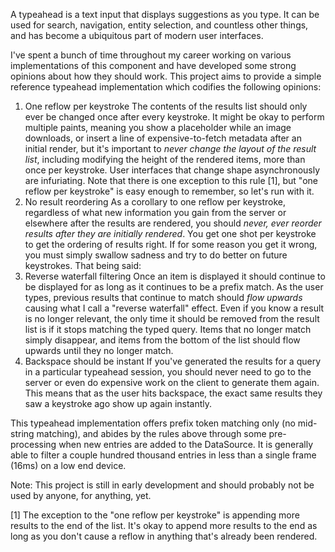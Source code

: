 A typeahead is a text input that displays suggestions as you type. It can be used for search, navigation, entity selection, and countless other things, and has become a ubiquitous part of modern user interfaces.

I've spent a bunch of time throughout my career working on various implementations of this component and have developed some strong opinions about how they should work. This project aims to provide a simple reference typeahead implementation which codifies the following opinions:

1. One reflow per keystroke
   The contents of the results list should only ever be changed once after every keystroke. It might be okay to perform multiple paints, meaning you show a placeholder while an image downloads, or insert a line of expensive-to-fetch metadata after an initial render, but it's important to _never change the layout of the result list_, including modifying the height of the rendered items, more than once per keystroke. User interfaces that change shape asynchronously are infuriating. Note that there is one exception to this rule [1], but "one reflow per keystroke" is easy enough to remember, so let's run with it.
2. No result reordering
   As a corollary to one reflow per keystroke, regardless of what new information you gain from the server or elsewhere after the results are rendered, you should _never, ever reorder results after they are initially rendered_. You get one shot per keystroke to get the ordering of results right. If for some reason you get it wrong, you must simply swallow sadness and try to do better on future keystrokes. That being said:
3. Reverse waterfall filtering
   Once an item is displayed it should continue to be displayed for as long as it continues to be a prefix match. As the user types, previous results that continue to match should _flow upwards_ causing what I call a "reverse waterfall" effect. Even if you know a result is no longer relevant, the only time it should be removed from the result list is if it stops matching the typed query. Items that no longer match simply disappear, and items from the bottom of the list should flow upwards until they no longer match.
4. Backspace should be instant
   If you've generated the results for a query in a particular typeahead session, you should never need to go to the server or even do expensive work on the client to generate them again. This means that as the user hits backspace, the exact same results they saw a keystroke ago show up again instantly.

This typeahead implementation offers prefix token matching only (no mid-string matching), and abides by the rules above through some pre-processing when new entries are added to the DataSource. It is generally able to filter a couple hundred thousand entries in less than a single frame (16ms) on a low end device.

Note: This project is still in early development and should probably not be used by anyone, for anything, yet.

[1] The exception to the "one reflow per keystroke" is appending more results to the end of the list. It's okay to append more results to the end as long as you don't cause a reflow in anything that's already been rendered.
